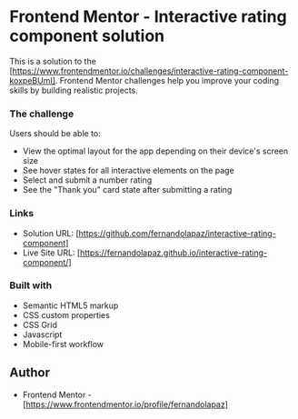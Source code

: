 # Frontend Mentor - Interactive rating component solution

This is a solution to the [https://www.frontendmentor.io/challenges/interactive-rating-component-koxpeBUmI]. Frontend Mentor challenges help you improve your coding skills by building realistic projects. 

### The challenge

Users should be able to:

- View the optimal layout for the app depending on their device's screen size
- See hover states for all interactive elements on the page
- Select and submit a number rating
- See the "Thank you" card state after submitting a rating

### Links

- Solution URL: [https://github.com/fernandolapaz/interactive-rating-component]
- Live Site URL: [https://fernandolapaz.github.io/interactive-rating-component/]

### Built with

- Semantic HTML5 markup
- CSS custom properties
- CSS Grid
- Javascript
- Mobile-first workflow

## Author

- Frontend Mentor - [https://www.frontendmentor.io/profile/fernandolapaz]

